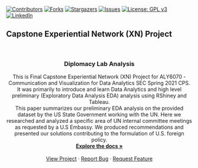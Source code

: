 <!-- PROJECT SHIELDS -->
<!--
*** I'm using markdown "reference style" links for readability.
*** Reference links are enclosed in brackets [ ] instead of parentheses ( ).
*** See the bottom of this document for the declaration of the reference variables
*** for contributors-url, forks-url, etc. This is an optional, concise syntax you may use.
*** https://www.markdownguide.org/basic-syntax/#reference-style-links
-->

[![Contributors][contributors-shield]][contributors-url]
[![Forks][forks-shield]][forks-url]
[![Stargazers][stars-shield]][stars-url]
[![Issues][issues-shield]][issues-url]
[![License: GPL v3](https://img.shields.io/badge/License-GPLv3-blue.svg)][license-url]
[![LinkedIn][linkedin-shield]][linkedin-url]

## Capstone Experiential Network (XN) Project
<!-- PROJECT LOGO -->
<br />
<p align="center">

  <h3 align="center">Diplomacy Lab Analysis</h3>


  <p align="center">
    This is Final Capstone Experiential Network (XN) Project for ALY6070 - Communication and Visualization for Data Analytics SEC Spring 2021 CPS. <br>It was primarily to introduce and learn Data Analytics and high level preliminary (Exploratory Data Analysis EDA) analysis using RShiney and Tableau.
    <br />This paper summarizes our preliminary EDA analysis on the provided dataset by the US State Government working with the UN. Here we researched and analyzed a specific area of UN internal committee meetings as requested by a U.S Embassy. We produced recommendations and presented our solutions contributing to the formulation of U.S. foreign policy.
    <br />
    <a href="https://github.com/mascarenhasneil/DiplomacyLab-Analysis/blob/main/Readme.md"><strong>Explore the docs »</strong></a>
    <br />
    <br />
    <a href="https://mascarenhasneil.github.io/DiplomacyLab-Analysis/">View Project</a>
    ·
    <a href="https://github.com/mascarenhasneil/DiplomacyLab-Analysis/issues">Report Bug</a>
    ·
    <a href="https://github.com/mascarenhasneil/DiplomacyLab-Analysis/issues">Request Feature</a>
  </p>
</p>







<!-- MARKDOWN LINKS & IMAGES -->
<!-- https://www.markdownguide.org/basic-syntax/#reference-style-links 
https://github.com/mascarenhasneil/DiplomacyLab-Analysis
-->
[contributors-shield]: https://img.shields.io/github/contributors/mascarenhasneil/DiplomacyLab-Analysis.svg?style=flat-square
[contributors-url]: https://github.com/mascarenhasneil/DiplomacyLab-Analysis/graphs/contributors
[forks-shield]: https://img.shields.io/github/forks/mascarenhasneil/DiplomacyLab-Analysis.svg?style=flat-square
[forks-url]: https://github.com/mascarenhasneil/DiplomacyLab-Analysis/network/members
[stars-shield]: https://img.shields.io/github/stars/mascarenhasneil/DiplomacyLab-Analysis.svg?style=flat-square
[stars-url]: https://github.com/mascarenhasneil/DiplomacyLab-Analysis/stargazers
[issues-shield]: https://img.shields.io/github/issues/mascarenhasneil/DiplomacyLab-Analysis.svg?style=flat-square
[issues-url]: https://github.com/mascarenhasneil/DiplomacyLab-Analysis/issues
[license-shield]: https://img.shields.io/github/license/mascarenhasneil/DiplomacyLab-Analysis.svg?style=flat-square
[license-url]: https://github.com/mascarenhasneil/DiplomacyLab-Analysis/blob/main/LICENSE
[linkedin-shield]: https://img.shields.io/badge/-LinkedIn-black.svg?style=flat-square&logo=linkedin&colorB=555
[linkedin-url]: https://linkedin.com/in/mascarenhasneil

